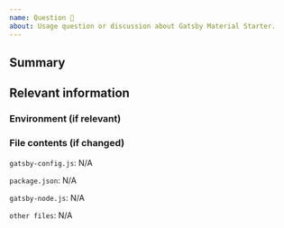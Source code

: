 ```yaml
---
name: Question 🤔
about: Usage question or discussion about Gatsby Material Starter.
---
```


<!--
  Please include as much useful information as possible.

  Useful Links:
  - Starter Documentation: https://github.com/webmaeistro/gatsby-material-starter/
  - Gatsby Documentation: https://www.gatsbyjs.org/docs/

  Before opening a new issue, please search existing issues https://github.com/webmaeistro/gatsby-material-starter/issues/
-->

## Summary

## Relevant information

<!-- Provide as much useful information as you can -->

### Environment (if relevant)

<!--
  Required. Run `gatsby info --clipboard` in your gatsby project directory and paste its contents here.
  Not working? You may need to update your global gatsby-cli - `npm install -g gatsby-cli`
-->

### File contents (if changed)

`gatsby-config.js`: N/A <!-- Please use a code block or just leave it as is if wasn't changed -->

`package.json`: N/A <!-- Please use a code block or just leave it as is if wasn't changed -->

`gatsby-node.js`: N/A <!-- Please use a code block or just leave it as is if wasn't changed -->

`other files`: N/A <!-- Please use a code block or just leave it as is if wasn't changed -->

